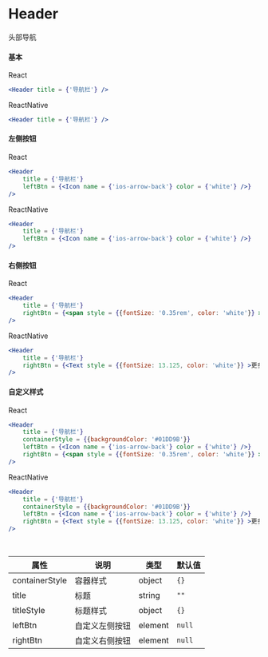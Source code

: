 # Header

头部导航

#### 基本

React

```jsx
<Header title = {'导航栏'} />
```

ReactNative

```jsx
<Header title = {'导航栏'} />
```

#### 左侧按钮

React

```jsx
<Header
    title = {'导航栏'}
    leftBtn = {<Icon name = {'ios-arrow-back'} color = {'white'} />}
/>
```

ReactNative

```jsx
<Header
    title = {'导航栏'}
    leftBtn = {<Icon name = {'ios-arrow-back'} color = {'white'} />}
/>
```

#### 右侧按钮

React

```jsx
<Header
    title = {'导航栏'}
    rightBtn = {<span style = {{fontSize: '0.35rem', color: 'white'}} >更多</span>}
/>
```

ReactNative

```jsx
<Header
    title = {'导航栏'}
    rightBtn = {<Text style = {{fontSize: 13.125, color: 'white'}} >更多</Text>}
/>
```

#### 自定义样式

React

```jsx
<Header
    title = {'导航栏'}
    containerStyle = {{backgroundColor: '#01DD9B'}}
    leftBtn = {<Icon name = {'ios-arrow-back'} color = {'white'} />}
    rightBtn = {<span style = {{fontSize: '0.35rem', color: 'white'}} >更多</span>}
/>
```

ReactNative

```jsx
<Header
    title = {'导航栏'}
    containerStyle = {{backgroundColor: '#01DD9B'}}
    leftBtn = {<Icon name = {'ios-arrow-back'} color = {'white'} />}
    rightBtn = {<Text style = {{fontSize: 13.125, color: 'white'}} >更多</Text>}
/>
```

<br/>

属性 | 说明 | 类型 | 默认值
----|-----|------|------
containerStyle | 容器样式 | object | `{}`
title | 标题 | string | `""`
titleStyle | 标题样式 | object | `{}`
leftBtn | 自定义左侧按钮 | element | `null`
rightBtn | 自定义右侧按钮 | element | `null`